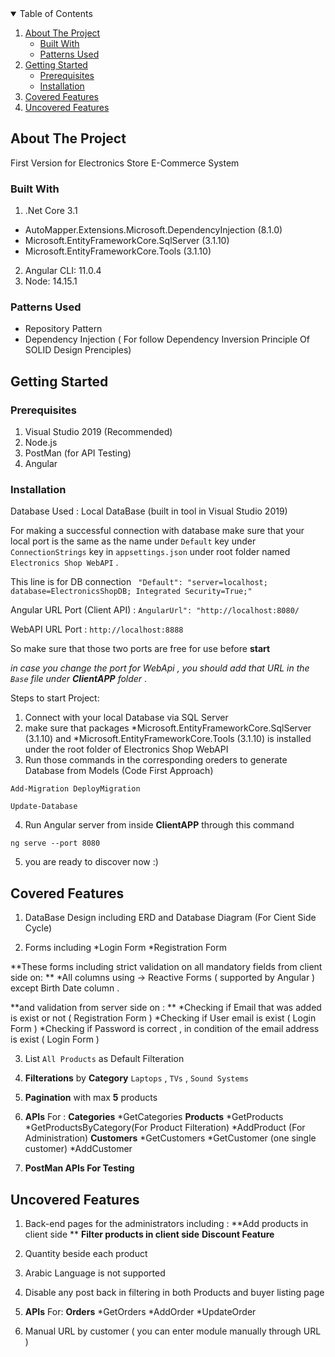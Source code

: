

<details open="open">
  <summary>Table of Contents</summary>
  <ol>
    <li>
      <a href="#about-the-project">About The Project</a>
      <ul>
        <li><a href="#built-with">Built With</a></li>
        <li><a href="#built-with">Patterns Used</a></li>
      </ul>
    </li>
    <li>
      <a href="#getting-started">Getting Started</a>
      <ul>
        <li><a href="#prerequisites">Prerequisites</a></li>
        <li><a href="#installation">Installation</a></li>
      </ul>
    </li>
    <li><a href="#roadmap">Covered Features</a></li>
    <li><a href="#contributing">Uncovered Features</a></li>
  </ol>
</details>



## About The Project

First Version for Electronics Store E-Commerce System

### Built With

1. .Net Core 3.1
  * AutoMapper.Extensions.Microsoft.DependencyInjection (8.1.0)
  * Microsoft.EntityFrameworkCore.SqlServer (3.1.10)
  * Microsoft.EntityFrameworkCore.Tools (3.1.10)
2. Angular CLI: 11.0.4 
3. Node: 14.15.1

### Patterns Used
  * Repository Pattern
  * Dependency Injection ( For follow Dependency Inversion Principle Of SOLID Design Prenciples)



## Getting Started

### Prerequisites

1. Visual Studio 2019 (Recommended)
2. Node.js
3. PostMan (for API Testing)
4. Angular


### Installation

Database Used : Local DataBase (built in tool in Visual Studio 2019)

  For making a successful connection with database make sure that your local port is the same as the name under ```Default``` key under ```ConnectionStrings``` 
  key in ```appsettings.json``` under root folder named ```Electronics Shop WebAPI``` .

  This line is for DB connection
    ```  "Default": "server=localhost; database=ElectronicsShopDB; Integrated Security=True;" ```
  
Angular URL Port (Client API) : ```AngularUrl": "http://localhost:8080/```

WebAPI URL Port : ```http://localhost:8888```

So make sure that those two ports are free for use before **start** 

*in case you change the port for WebApi , you should add that URL in the ```Base``` file under **ClientAPP** folder* .


Steps to start Project:

1. Connect with your local Database via SQL Server
2. make sure that packages  *Microsoft.EntityFrameworkCore.SqlServer (3.1.10) and *Microsoft.EntityFrameworkCore.Tools (3.1.10) is installed under the root folder of Electronics   Shop WebAPI
3. Run those commands in the corresponding oreders to generate Database from Models (Code First Approach)
  
  ```
  Add-Migration DeployMigration
  ```
  
  ```
  Update-Database
  ```
  
4. Run Angular server from inside **ClientAPP** through this command
```
ng serve --port 8080
```

5. you are ready to discover now :)


## Covered Features 

1. DataBase Design including ERD and Database Diagram (For Cient Side Cycle)

2. Forms including 
  *Login Form 
  *Registration Form
  
  **These forms including strict validation on all mandatory fields from client side on: **
      *All columns using -> Reactive Forms ( supported by Angular ) except Birth Date column .
      
  **and validation from server side on : **
      *Checking if Email that was added is exist or not ( Registration Form )
      *Checking if User email is exist ( Login Form )
      *Checking if Password is correct , in condition of the email address is exist ( Login Form ) 

3. List ```All Products``` as Default Filteration  

4. **Filterations** by **Category** ```Laptops``` , ```TVs``` , ```Sound Systems```

5. **Pagination** with max **5** products

6. **APIs** For :
    **Categories**
      *GetCategories
    **Products**
      *GetProducts
      *GetProductsByCategory(For Product Filteration)
      *AddProduct (For Administration)
    **Customers**
      *GetCustomers
      *GetCustomer (one single customer)
      *AddCustomer
      
  7. **PostMan APIs For Testing**    

## Uncovered Features 

1. Back-end pages for the administrators including :
    **Add products in client side **
    **Filter products in client side**
    **Discount Feature**
    
2. Quantity beside each product

3. Arabic Language is not supported

4. Disable any post back in filtering in both Products and buyer listing page

5. **APIs** For:
    **Orders**
      *GetOrders
      *AddOrder
      *UpdateOrder
      
6. Manual URL by customer ( you can enter module manually through URL )      
      
      

